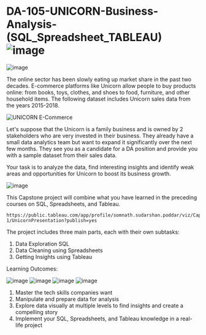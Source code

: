 # DA-105-UNICORN-Business-Analysis-(SQL_Spreadsheet_TABLEAU)  ![image](https://github.com/SOMPODDA/DA-105-UNICORN-Business-Analysis-Project-IV/assets/70188796/5a8092df-8e46-45fb-a3e8-a7094d0a41c6)

    
 
![image](https://github.com/SOMPODDA/DA-105-UNICORN-Business-Analysis-Project-IV/assets/70188796/f989f515-2c72-4ecc-a169-32bdf3bf7a8e)

The online sector has been slowly eating up market share in the past two decades. E-commerce platforms like Unicorn allow people to buy products online: from books, toys, clothes, and shoes to food, furniture, and other household items. The following dataset includes Unicorn sales data from the years 2015-2018.

![UNICORN E-Commerce](https://github.com/SOMPODDA/DA-105-UNICORN-Business-Analysis-Project-IV/assets/70188796/64105057-e713-41ab-b157-c56f0a538ab6)

Let's suppose that the Unicorn is a family business and is owned by 2 stakeholders who are very invested in their business. They already have a small data analytics team but want to expand it significantly over the next few months. They see you as a candidate for a DA position and provide you with a sample dataset from their sales data.



Your task is to analyze the data, find interesting insights and identify weak areas and opportunities for Unicorn to boost its business growth.

![image](https://github.com/SOMPODDA/DA-105-UNICORN-Business-Analysis-Project-IV/assets/70188796/8264cd81-64fb-4b4b-8982-bc9fe2d29c3d)   

This Capstone project will combine what you have learned in the preceding courses on SQL, Spreadsheets, and Tableau. 

    https://public.tableau.com/app/profile/somnath.sudarshan.poddar/viz/CapstonePROJECT_data-1/UnicornPresentation?publish=yes

The project includes three main parts, each with their own subtasks:

1. Data Exploration SQL
2. Data Cleaning using Spreadsheets
3. Getting Insights using Tableau

     
Learning Outcomes:

![image](https://github.com/SOMPODDA/DA-105-UNICORN-Business-Analysis-Project-IV/assets/70188796/8165a7f2-d899-4aea-8e03-f2e438d9672c)
![image](https://github.com/SOMPODDA/DA-105-UNICORN-Business-Analysis-Project-IV/assets/70188796/ba890af4-b018-48a0-90bd-f4a88900ef1e)
![image](https://github.com/SOMPODDA/DA-105-UNICORN-Business-Analysis-Project-IV/assets/70188796/a93c2b54-f6aa-4ab7-9307-e16fddc606e1)
![image](https://github.com/SOMPODDA/DA-105-UNICORN-Business-Analysis-Project-IV/assets/70188796/c93965ea-6a50-4d68-b8be-aacba1949572)

1. Master the tech skills companies want 
2. Manipulate and prepare data for analysis  
3. Explore data visually at multiple levels to find insights and create a compelling story  
4. Implement your SQL, Spreadsheets, and Tableau knowledge in a real-life project 
